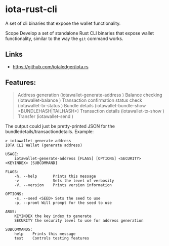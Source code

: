 # iota-rust-cli
A set of cli binaries that expose the wallet functionality.


Scope
Develop a set of standalone Rust CLI binaries that expose wallet functionality, similar to the way the `git` command works.

## Links
- https://github.com/iotaledger/iota.rs

## Features:

>Address generation (iotawallet-generate-address <SECURITY> <KEYINDEX>)
>Balance checking (iotawallet-balance <SEED>)
>Transaction confirmation status check (iotawallet-tx-status <TXHASH>)
>Bundle details (iotawallet-bundle-show <BUNDLEHASH|TAILHASH>)
>Transaction details (iotawallet-tx-show <TXHASH>)
>Transfer (iotawallet-send <RECIPIENT> <AMOUNT>)

The output could just be pretty-printed JSON for the bundledetails/transactiondetails.
Example:
```
> iotawallet-generate-address
IOTA CLI Wallet (generate address)

USAGE:
    iotawallet-generate-address [FLAGS] [OPTIONS] <SECURITY> <KEYINDEX> [SUBCOMMAND]

FLAGS:
    -h, --help       Prints this message
    -v               Sets the level of verbosity
    -V, --version    Prints version information

OPTIONS:
    -s, --seed <SEED> Sets the seed to use
    -p, --promt Will prompt for the seed to use

ARGS:
    KEYINDEX the key index to generate
    SECURITY the security level to use for address generation

SUBCOMMANDS:
    help    Prints this message
    test    Controls testing features
```
